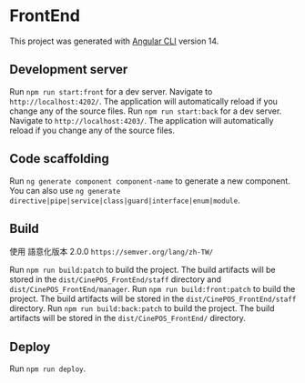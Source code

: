 # FrontEnd

This project was generated with [Angular CLI](https://github.com/angular/angular-cli) version 14.

## Development server

Run `npm run start:front` for a dev server. Navigate to `http://localhost:4202/`. The application will automatically reload if you change any of the source files.
Run `npm run start:back` for a dev server. Navigate to `http://localhost:4203/`. The application will automatically reload if you change any of the source files.

## Code scaffolding

Run `ng generate component component-name` to generate a new component. You can also use `ng generate directive|pipe|service|class|guard|interface|enum|module`.

## Build

使用 語意化版本 2.0.0 `https://semver.org/lang/zh-TW/`

Run `npm run build:patch` to build the project. The build artifacts will be stored in the `dist/CinePOS_FrontEnd/staff` directory and `dist/CinePOS_FrontEnd/manager`.
Run `npm run build:front:patch` to build the project. The build artifacts will be stored in the `dist/CinePOS_FrontEnd/staff` directory.
Run `npm run build:back:patch` to build the project. The build artifacts will be stored in the `dist/CinePOS_FrontEnd/` directory.

## Deploy

Run `npm run deploy`.
